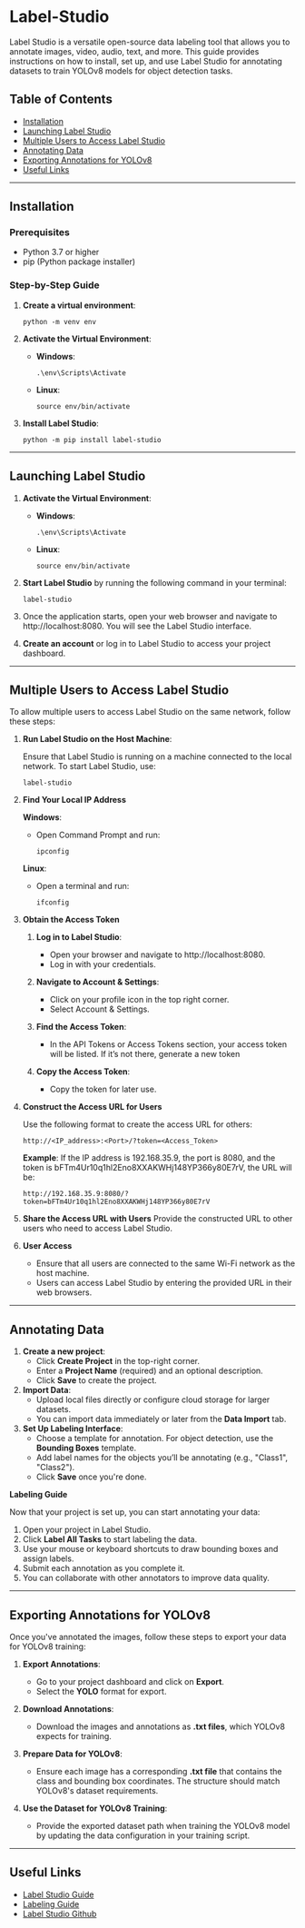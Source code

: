 # Label-Studio

Label Studio is a versatile open-source data labeling tool that allows you to annotate images, video, audio, text, and more. This guide provides instructions on how to install, set up, and use Label Studio for annotating datasets to train YOLOv8 models for object detection tasks.

## Table of Contents
- [Installation](#installation)
- [Launching Label Studio](#launching-label-studio)
- [Multiple Users to Access Label Studio](#multiple-users-to-access-label-studio)
- [Annotating Data](#annotating-data)
- [Exporting Annotations for YOLOv8](#exporting-annotations-for-yolov8)
- [Useful Links](#useful-links)

----

## Installation

### Prerequisites
- Python 3.7 or higher
- pip (Python package installer)

### Step-by-Step Guide

1. **Create a virtual environment**:
   ```
   python -m venv env
   ```
2. **Activate the Virtual Environment**:

   - **Windows**:
      ```
      .\env\Scripts\Activate
      ```
   - **Linux**:
      ```
      source env/bin/activate
      ```
3. **Install Label Studio**:
   
   ```
   python -m pip install label-studio
   ```
---
## Launching Label Studio    

1. **Activate the Virtual Environment**:

   - **Windows**:
      ```
      .\env\Scripts\Activate
      ```
   - **Linux**:
      ```
      source env/bin/activate
      ```
3. **Start Label Studio** by running the following command in your terminal:
   ```
   label-studio
   ```
4. Once the application starts, open your web browser and navigate to http://localhost:8080. You will see the Label Studio interface.
5. **Create an account** or log in to Label Studio to access your project dashboard.

----
## Multiple Users to Access Label Studio

To allow multiple users to access Label Studio on the same network, follow these steps:

1. **Run Label Studio on the Host Machine**:
   
   Ensure that Label Studio is running on a machine connected to the local network. To start Label Studio, use:
   ```
   label-studio
   ```
2. **Find Your Local IP Address**
   
   **Windows**:
   
   - Open Command Prompt and run:
     ```
     ipconfig
     ```
   **Linux**:

   - Open a terminal and run:
  
     ```
     ifconfig
     ```
3. **Obtain the Access Token**

   1. **Log in to Label Studio**:
      - Open your browser and navigate to http://localhost:8080.
      - Log in with your credentials.

   2. **Navigate to Account & Settings**:
      - Click on your profile icon in the top right corner.
      - Select Account & Settings.

   3. **Find the Access Token**:
      - In the API Tokens or Access Tokens section, your access token will be listed. If it’s not there, generate a new token

   4. **Copy the Access Token**:
      - Copy the token for later use.

4. **Construct the Access URL for Users**

   Use the following format to create the access URL for others:
   ```
   http://<IP_address>:<Port>/?token=<Access_Token>
   ```
   **Example**:
   If the IP address is 192.168.35.9, the port is 8080, and the token is bFTm4Ur10q1hl2Eno8XXAKWHj148YP366y80E7rV, the URL will be:
   ```
   http://192.168.35.9:8080/?token=bFTm4Ur10q1hl2Eno8XXAKWHj148YP366y80E7rV
   ```

5. **Share the Access URL with Users**
   Provide the constructed URL to other users who need to access Label Studio.

6. **User Access**
   - Ensure that all users are connected to the same Wi-Fi network as the host machine.
   - Users can access Label Studio by entering the provided URL in their web browsers.
   
----
## Annotating Data

1. **Create a new project**:
   - Click **Create Project** in the top-right corner.
   - Enter a **Project Name** (required) and an optional description.
   - Click **Save** to create the project.
2. **Import Data**:
   - Upload local files directly or configure cloud storage for larger datasets.
   - You can import data immediately or later from the **Data Import** tab.
3. **Set Up Labeling Interface**:
   - Choose a template for annotation. For object detection, use the **Bounding Boxes** template.
   - Add label names for the objects you’ll be annotating (e.g., "Class1", "Class2").
   - Click **Save** once you're done.

**Labeling Guide**

Now that your project is set up, you can start annotating your data:
1. Open your project in Label Studio.
2. Click **Label All Tasks** to start labeling the data.
3. Use your mouse or keyboard shortcuts to draw bounding boxes and assign labels.
4. Submit each annotation as you complete it.
5. You can collaborate with other annotators to improve data quality.

----

## Exporting Annotations for YOLOv8

Once you've annotated the images, follow these steps to export your data for YOLOv8 training:

1. **Export Annotations**:
   - Go to your project dashboard and click on **Export**.
   - Select the **YOLO** format for export.

2. **Download Annotations**:
   - Download the images and annotations as **.txt files**, which YOLOv8 expects for training.
  
3. **Prepare Data for YOLOv8**:
   - Ensure each image has a corresponding **.txt file** that contains the class and bounding box coordinates. The structure should match YOLOv8's dataset requirements.

4. **Use the Dataset for YOLOv8 Training**:
   - Provide the exported dataset path when training the YOLOv8 model by updating the data configuration in your training script.
  
----

## Useful Links

- [Label Studio Guide]([url](https://labelstud.io/guide/get_started))
- [Labeling Guide]([url](https://labelstud.io/guide/labeling))
- [Label Studio Github]([url](https://github.com/HumanSignal/label-studio-ml-backend/blob/master/README.md))



